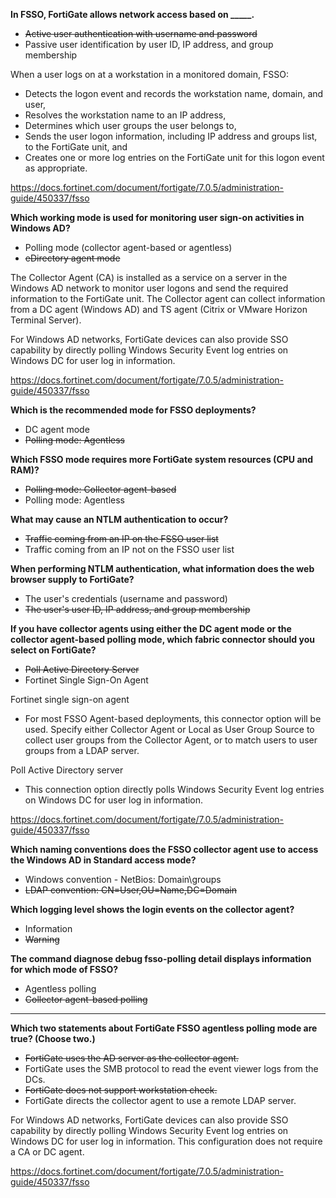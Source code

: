 **In FSSO, FortiGate allows network access based on \_____.**

- ~~Active user authentication with username and password~~
- Passive user identification by user ID, IP address, and group membership

When a user logs on at a workstation in a monitored domain, FSSO:

- Detects the logon event and records the workstation name, domain, and user,
- Resolves the workstation name to an IP address,
- Determines which user groups the user belongs to,
- Sends the user logon information, including IP address and groups list, to the FortiGate unit, and
- Creates one or more log entries on the FortiGate unit for this logon event as appropriate.

https://docs.fortinet.com/document/fortigate/7.0.5/administration-guide/450337/fsso

**Which working mode is used for monitoring user sign-on activities in Windows AD?**

- Polling mode (collector agent-based or agentless)
- ~~eDirectory agent mode~~

The Collector Agent (CA) is installed as a service on a server in the Windows AD network to monitor user logons and send the required information to the FortiGate unit. The Collector agent can collect information from a DC agent (Windows AD) and TS agent (Citrix or VMware Horizon Terminal Server).

For Windows AD networks, FortiGate devices can also provide SSO capability by directly polling Windows Security Event log entries on Windows DC for user log in information.

https://docs.fortinet.com/document/fortigate/7.0.5/administration-guide/450337/fsso

**Which is the recommended mode for FSSO deployments?**

- DC agent mode
- ~~Polling mode: Agentless~~

**Which FSSO mode requires more FortiGate system resources (CPU and RAM)?**

- ~~Polling mode: Collector agent-based~~
- Polling mode: Agentless

**What may cause an NTLM authentication to occur?**

- ~~Traffic coming from an IP on the FSSO user list~~
- Traffic coming from an IP not on the FSSO user list

**When performing NTLM authentication, what information does the web browser supply to FortiGate?**

- The user's credentials (username and password)
- ~~The user's user ID, IP address, and group membership~~

**If you have collector agents using either the DC agent mode or the collector agent-based polling mode, which fabric connector should you select on FortiGate?**

- ~~Poll Active Directory Server~~
- Fortinet Single Sign-On Agent

Fortinet single sign-on agent

- For most FSSO Agent-based deployments, this connector option will be used. Specify either Collector Agent or Local as User Group Source to collect user groups from the Collector Agent, or to match users to user groups from a LDAP server.

Poll Active Directory server

- This connection option directly polls Windows Security Event log entries on Windows DC for user log in information.

https://docs.fortinet.com/document/fortigate/7.0.5/administration-guide/450337/fsso

**Which naming conventions does the FSSO collector agent use to access the Windows AD in Standard access mode?**

- Windows convention - NetBios: Domain\groups
- ~~LDAP convention: CN=User,OU=Name,DC=Domain~~

**Which logging level shows the login events on the collector agent?**

- Information
- ~~Warning~~

**The command diagnose debug fsso-polling detail displays information for which mode of FSSO?**

- Agentless polling
- ~~Collector agent-based polling~~

----------------------------------------------------------------------------------------------------

**Which two statements about FortiGate FSSO agentless polling mode are true? (Choose two.)**

- ~~FortiGate uses the AD server as the collector agent.~~
- FortiGate uses the SMB protocol to read the event viewer logs from the DCs.
- ~~FortiGate does not support workstation check.~~
- FortiGate directs the collector agent to use a remote LDAP server.

For Windows AD networks, FortiGate devices can also provide SSO capability by directly polling Windows Security Event log entries on Windows DC for user log in information. This configuration does not require a CA or DC agent.

https://docs.fortinet.com/document/fortigate/7.0.5/administration-guide/450337/fsso
